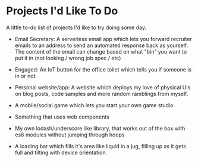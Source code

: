 # Projects I'd Like To Do
A little to-do list of projects I'd like to try doing some day. 


* Email Secretary: A serverless email app which lets you forward recruiter emails to an address to send an automated response back as yourself. The content of the email can change based on what "bin" you want to put it in (not looking / wrong job spec / etc)

* Engaged: An IoT button for the office toilet which tells you if someone is in or not.

* Personal website/app: A website which deploys my love of physical UIs on blog posts, code samples and more random ramblings from myself.

* A mobile/social game which lets you start your own game studio

* Something that uses web components

* My own lodash/underscore like library, that works out of the box with es6 modules without jumping through hoops

* A loading bar which fills it's area like liquid in a jug, filling up as it gets full and tilting with device orientation.
